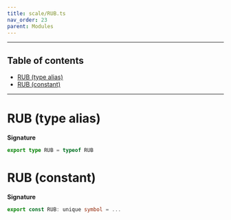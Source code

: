 ```yaml
---
title: scale/RUB.ts
nav_order: 23
parent: Modules
---
```


---

<h2 class="text-delta">Table of contents</h2>

- [RUB (type alias)](#rub-type-alias)
- [RUB (constant)](#rub-constant)

---

# RUB (type alias)

**Signature**

```ts
export type RUB = typeof RUB
```

# RUB (constant)

**Signature**

```ts
export const RUB: unique symbol = ...
```
